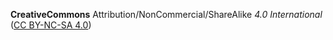 __CreativeCommons__
Attribution/NonCommercial/ShareAlike *4.0 International* ([CC BY-NC-SA 4.0](http://creativecommons.org/licenses/by-nc-sa/4.0/))
